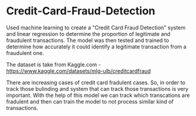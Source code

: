 # Credit-Card-Fraud-Detection
Used machine learning to create a "Credit Card Fraud Detection" system and linear regression to determine the proportion of legitimate and fraudulent transactions. The model was then tested and trained to determine how accurately it could identify a legitimate transaction from a fraudulent one.

The dataset is take from Kaggle.com - https://www.kaggle.com/datasets/mlg-ulb/creditcardfraud

There are increasing cases of credit card fradulent cases. So, in order to track those bulinding and system that can track those transactions is very important. With the help of this model we can track which transcations are fradulent and then can train the model to not process similar kind of transactions.
